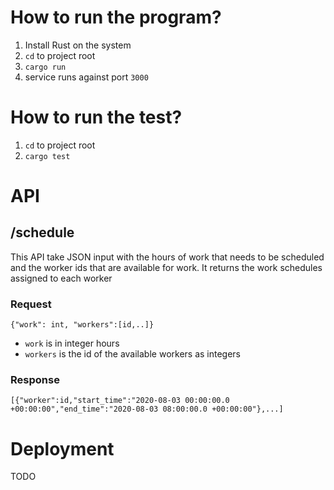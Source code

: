 # How to run the program?

1. Install Rust on the system
2. `cd` to project root
3. `cargo run`
4. service runs against port `3000`

# How to run the test?

1. `cd` to project root
2. `cargo test`


# API

## /schedule

This API take JSON input with the hours of work that needs to be scheduled and the worker ids that are available for work. It returns the work schedules assigned to each worker


### Request

`{"work": int, "workers":[id,..]}`

- `work` is in integer hours
- `workers` is the id of the available workers as integers

### Response

`[{"worker":id,"start_time":"2020-08-03 00:00:00.0 +00:00:00","end_time":"2020-08-03 08:00:00.0 +00:00:00"},...]`

# Deployment

TODO
